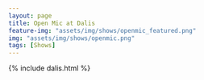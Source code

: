 ```yaml
---
layout: page
title: Open Mic at Dalis
feature-img: "assets/img/shows/openmic_featured.png"
img: "assets/img/shows/openmic.png"
tags: [Shows]
---
```


{% include dalis.html %}